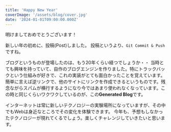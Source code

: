 ```yaml
---
title: 'Happy New Year'
coverImage: '/assets/blog/cover.jpg'
date: '2024-01-01T09:00:00.000Z'
---
```

明けましておめでとうございます！

新しい年の初めに、投稿(Post)しました。
投稿というより、`Git Commit & Push` ですね。

ブログというものが登場したのは、もう20年くらい経つでしょうか・・
当時とても興味を持っていて、自作のブログエンジンを作りました。特にトラックバックという仕組みが好きで、これの実装がとても面白かったことを覚えています。簡単に言えば逆リンクで、他のサイトにリンクを作成できるというものです。残念ながらスパムが横行するようになり今ではあまり使われなくなっています。この時と同じくらいワクワクしているのが、この**Generated Blog**です。

インターネットは常に新しいテクノロジーの実験場所になっていますが、その中でもWebは身近なところでその変化を体験できます。
今年も、予想もしなかったテクノロジーが現れてくるでしょう。楽しくチャレンジしていきたいと思います。


